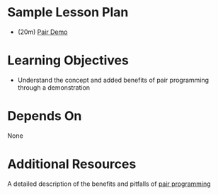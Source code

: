 # Sample Lesson Plan

* (20m) [Pair Demo](pair_demo.md)

# Learning Objectives
* Understand the concept and added benefits of pair programming through a demonstration

# Depends On

None

# Additional Resources

A detailed description of the benefits and pitfalls of [pair programming](https://www.agilealliance.org/glossary/pairing)
